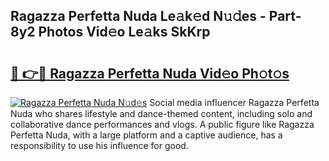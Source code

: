 ## Ragazza Perfetta Nuda Le𝚊k𝚎d N𝚞𝚍es - Part-8y2 Photos Vid𝚎o Le𝚊ks SkKrp

# <h2><a href="http://fbdrzum.evod.top/?m=Ragazza+Perfetta+Nuda">🔗 👉🔴 Ragazza Perfetta Nuda Vid𝚎o Ph𝚘t𝚘s</a></h2>

[![Ragazza Perfetta Nuda N𝚞d𝚎s](https://i.imgur.com/8V9OHl7.gif)](http://fbdrzum.evod.top/?m=Ragazza+Perfetta+Nuda)
Social media influencer Ragazza Perfetta Nuda who shares lifestyle and dance-themed content, including solo and collaborative dance performances and vlogs. A public figure like Ragazza Perfetta Nuda, with a large platform and a captive audience, has a responsibility to use his influence for good. 
